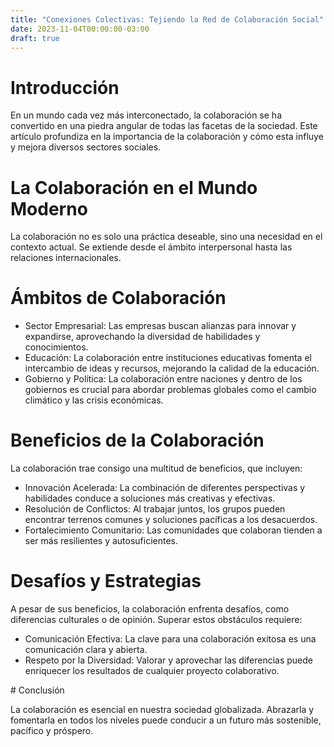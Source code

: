 ```yaml
---
title: "Conexiones Colectivas: Tejiendo la Red de Colaboración Social"
date: 2023-11-04T00:00:00-03:00
draft: true
---
```


# Introducción

En un mundo cada vez más interconectado, la colaboración se ha convertido en una piedra angular de todas las facetas de la sociedad. Este artículo profundiza en la importancia de la colaboración y cómo esta influye y mejora diversos sectores sociales.

# La Colaboración en el Mundo Moderno

La colaboración no es solo una práctica deseable, sino una necesidad en el contexto actual. Se extiende desde el ámbito interpersonal hasta las relaciones internacionales.

# Ámbitos de Colaboración
- Sector Empresarial: Las empresas buscan alianzas para innovar y expandirse, aprovechando la diversidad de habilidades y conocimientos.
- Educación: La colaboración entre instituciones educativas fomenta el intercambio de ideas y recursos, mejorando la calidad de la educación.
- Gobierno y Política: La colaboración entre naciones y dentro de los gobiernos es crucial para abordar problemas globales como el cambio climático y las crisis económicas.

# Beneficios de la Colaboración

La colaboración trae consigo una multitud de beneficios, que incluyen:

- Innovación Acelerada: La combinación de diferentes perspectivas y habilidades conduce a soluciones más creativas y efectivas.
- Resolución de Conflictos: Al trabajar juntos, los grupos pueden encontrar terrenos comunes y soluciones pacíficas a los desacuerdos.
- Fortalecimiento Comunitario: Las comunidades que colaboran tienden a ser más resilientes y autosuficientes.

# Desafíos y Estrategias

A pesar de sus beneficios, la colaboración enfrenta desafíos, como diferencias culturales o de opinión. Superar estos obstáculos requiere:

- Comunicación Efectiva: La clave para una colaboración exitosa es una comunicación clara y abierta.
- Respeto por la Diversidad: Valorar y aprovechar las diferencias puede enriquecer los resultados de cualquier proyecto colaborativo.

# Conclusión

La colaboración es esencial en nuestra sociedad globalizada. Abrazarla y fomentarla en todos los niveles puede conducir a un futuro más sostenible, pacífico y próspero.